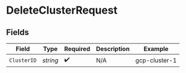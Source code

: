 # DeleteClusterRequest


## Fields

| Field              | Type               | Required           | Description        | Example            |
| ------------------ | ------------------ | ------------------ | ------------------ | ------------------ |
| `ClusterID`        | *string*           | :heavy_check_mark: | N/A                | gcp-cluster-1      |